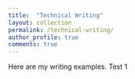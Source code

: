 ```yaml
---
title:  "Technical Writing"
layout: collection
permalink: /technical-writing/
author_profile: true
comments: true
---
```


Here are my writing examples. Test 1


